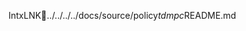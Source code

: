 IntxLNK. . / . . / . . / . . / d o c s / s o u r c e / p o l i c y _ t d m p c _ R E A D M E . m d 
